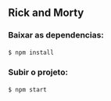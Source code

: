 ## Rick and Morty
### Baixar as dependencias:
```bash
$ npm install
```
### Subir o projeto:
```bash
$ npm start
```
<br>
<img style=" display: block;
    margin-left: 1000px;
    margin-right: auto;" 
    src="./src/compnents/icone/rickandmorty.png" />
